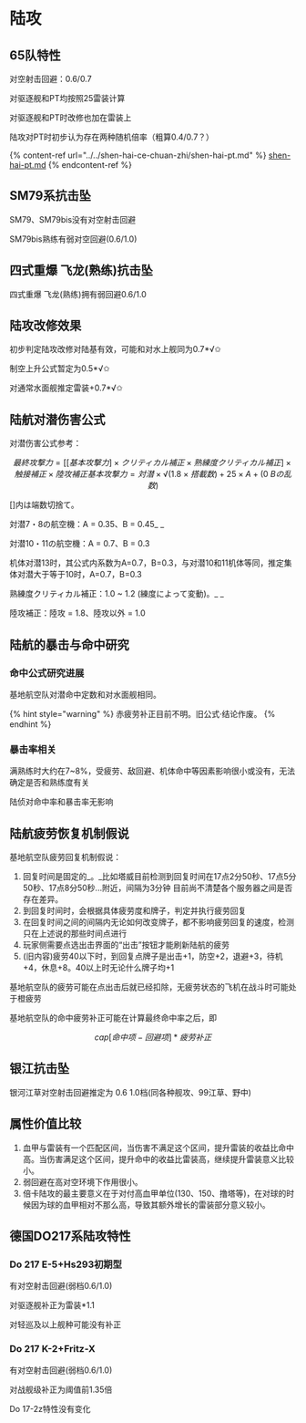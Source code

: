 # 陆攻

## 65队特性

对空射击回避：0.6/0.7

对驱逐舰和PT均按照25雷装计算 

对驱逐舰和PT时改修也加在雷装上 

陆攻对PT时初步认为存在两种随机倍率（粗算0.4/0.7？）

{% content-ref url="../../shen-hai-ce-chuan-zhi/shen-hai-pt.md" %}
[shen-hai-pt.md](../../shen-hai-ce-chuan-zhi/shen-hai-pt.md)
{% endcontent-ref %}

## SM79系抗击坠

SM79、SM79bis没有对空射击回避 

SM79bis熟练有弱对空回避(0.6/1.0)

## 四式重爆 飞龙(熟练)抗击坠

四式重爆 飞龙(熟练)拥有弱回避0.6/1.0

## 陆攻改修效果

初步判定陆攻改修对陆基有效，可能和对水上舰同为0.7\*√✩ 

制空上升公式暂定为0.5\*√✩ 

对通常水面舰推定雷装+0.7\*√✩ 

## 陆航对潜伤害公式

对潜伤害公式参考： 

$$
最終攻撃力 = [[基本攻撃力] × クリティカル補正 × 熟練度クリティカル補正] × 触接補正 × 陸攻補正 基本攻撃力 = {対潜 × √(1.8 × 搭載数) + 25} × {A + (0 ~ Bの乱数)}
$$

\[]内は端数切捨て。 

対潜7・8の航空機：A = 0.35、B = 0.45_ _

対潜10・11の航空機：A = 0.7、B = 0.3 

机体对潜13时，其公式内系数为A=0.7，B=0.3，与对潜10和11机体等同，推定集体对潜大于等于10时，A=0.7，B=0.3

熟練度クリティカル補正：1.0 \~ 1.2 (練度によって変動)。_ _

陸攻補正：陸攻 = 1.8、陸攻以外 = 1.0

## 陆航的暴击与命中研究

### 命中公式研究进展 

基地航空队对潜命中定数和对水面舰相同。

{% hint style="warning" %}
赤疲劳补正目前不明。旧公式·结论作废。
{% endhint %}

### 暴击率相关 

满熟练时大约在7\~8%，受疲劳、敌回避、机体命中等因素影响很小或没有，无法确定是否和熟练度有关 

陆侦对命中率和暴击率无影响

## 陆航疲劳恢复机制假说

基地航空队疲劳回复机制假说： 

1. 回复时间是固定的_。_比如塔威目前检测到回复时间在17点2分50秒、17点5分50秒、17点8分50秒...附近，间隔为3分钟 目前尚不清楚各个服务器之间是否存在差异。
2. 到回复时间时，会根据具体疲劳度和牌子，判定并执行疲劳回复
3. 在回复时间之间的间隔内无论如何改变牌子，都不影响疲劳回复的速度，检测只在上述说的那些时间点进行
4. 玩家侧需要点选出击界面的“出击”按钮才能刷新陆航的疲劳
5. (旧内容)疲劳40以下时，到回复点牌子是出击+1，防空+2，退避+3，待机+4，休息+8。40以上时无论什么牌子均+1

基地航空队的疲劳可能在点出击后就已经扣除，无疲劳状态的飞机在战斗时可能处于橙疲劳 

基地航空队的命中疲劳补正可能在计算最终命中率之后，即

$$
cap[命中项-回避项]*疲劳补正
$$

## 银江抗击坠

银河江草对空射击回避推定为 0.6 1.0档(同各种舰攻、99江草、野中)

## 属性价值比较

1. 血甲与雷装有一个匹配区间，当伤害不满足这个区间，提升雷装的收益比命中高。当伤害满足这个区间，提升命中的收益比雷装高，继续提升雷装意义比较小。
2. 弱回避在高对空环境下作用很小。
3. 倍卡陆攻的最主要意义在于对付高血甲单位(130、150、撸塔等)，在对球的时候因为球的血甲相对不那么高，导致其额外增长的雷装部分意义较小。

## 德国DO217系陆攻特性

### Do 217 E-5+Hs293初期型 

有对空射击回避(弱档0.6/1.0) 

对驱逐舰补正为雷装\*1.1 

对轻巡及以上舰种可能没有补正 

### Do 217 K-2+Fritz-X 

有对空射击回避(弱档0.6/1.0) 

对战舰级补正为阈值前1.35倍 

Do 17-2z特性没有变化

